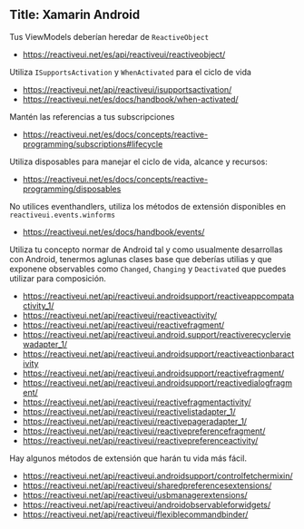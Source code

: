 Title: Xamarin Android
---

Tus ViewModels deberían heredar de `ReactiveObject`

- https://reactiveui.net/es/api/reactiveui/reactiveobject/

Utiliza `ISupportsActivation` y `WhenActivated` para el ciclo de vida

- https://reactiveui.net/api/reactiveui/isupportsactivation/
- https://reactiveui.net/es/docs/handbook/when-activated/

Mantén las referencias a tus subscripciones

- https://reactiveui.net/es/docs/concepts/reactive-programming/subscriptions#lifecycle

Utiliza disposables para manejar el ciclo de vida, alcance y recursos:

- https://reactiveui.net/es/docs/concepts/reactive-programming/disposables

No utilices eventhandlers, utiliza los métodos de extensión disponibles en `reactiveui.events.winforms`

- https://reactiveui.net/es/docs/handbook/events/

Utiliza tu concepto normar de Android tal y como usualmente desarrollas con Android, tenermos aglunas clases base que deberías utilias y que exponene observables como `Changed`, `Changing` y `Deactivated` que puedes utilizar para composición.

- https://reactiveui.net/api/reactiveui.androidsupport/reactiveappcompatactivity_1/
- https://reactiveui.net/api/reactiveui/reactiveactivity/
- https://reactiveui.net/api/reactiveui/reactivefragment/
- https://reactiveui.net/api/reactiveui.android.support/reactiverecyclerviewadapter_1/
- https://reactiveui.net/api/reactiveui.androidsupport/reactiveactionbaractivity
- https://reactiveui.net/api/reactiveui.androidsupport/reactivefragment/
- https://reactiveui.net/api/reactiveui.androidsupport/reactivedialogfragment/
- https://reactiveui.net/api/reactiveui/reactivefragmentactivity/
- https://reactiveui.net/api/reactiveui/reactivelistadapter_1/
- https://reactiveui.net/api/reactiveui/reactivepageradapter_1/
- https://reactiveui.net/api/reactiveui/reactivepreferencefragment/
- https://reactiveui.net/api/reactiveui/reactivepreferenceactivity/

Hay algunos métodos de extensión que harán tu vida más fácil.

- https://reactiveui.net/api/reactiveui.androidsupport/controlfetchermixin/
- https://reactiveui.net/api/reactiveui/sharedpreferencesextensions/
- https://reactiveui.net/api/reactiveui/usbmanagerextensions/
- https://reactiveui.net/api/reactiveui/androidobservableforwidgets/
- https://reactiveui.net/api/reactiveui/flexiblecommandbinder/

